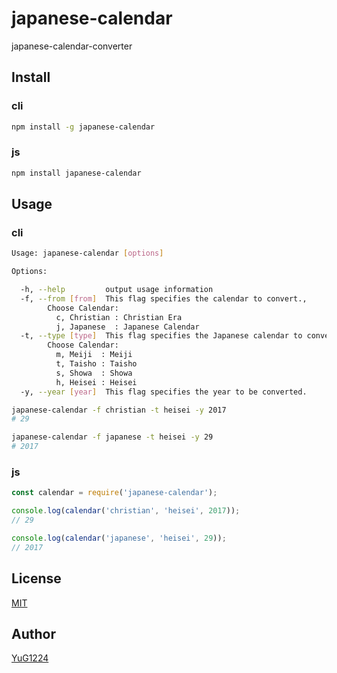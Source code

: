 # japanese-calendar

japanese-calendar-converter

## Install

### cli
```bash
npm install -g japanese-calendar
```

### js
```bash
npm install japanese-calendar
```

## Usage

### cli
```bash
Usage: japanese-calendar [options]

Options:

  -h, --help         output usage information
  -f, --from [from]  This flag specifies the calendar to convert.,
        Choose Calendar:
          c, Christian : Christian Era
          j, Japanese  : Japanese Calendar
  -t, --type [type]  This flag specifies the Japanese calendar to convert.
        Choose Calendar:
          m, Meiji  : Meiji
          t, Taisho : Taisho
          s, Showa  : Showa
          h, Heisei : Heisei
  -y, --year [year]  This flag specifies the year to be converted.

japanese-calendar -f christian -t heisei -y 2017
# 29

japanese-calendar -f japanese -t heisei -y 29
# 2017
```

### js

```js
const calendar = require('japanese-calendar');

console.log(calendar('christian', 'heisei', 2017));
// 29

console.log(calendar('japanese', 'heisei', 29));
// 2017
```

## License
[MIT](http://opensource.org/licenses/mit-license.php)

## Author
[YuG1224](https://github.com/YuG1224)
